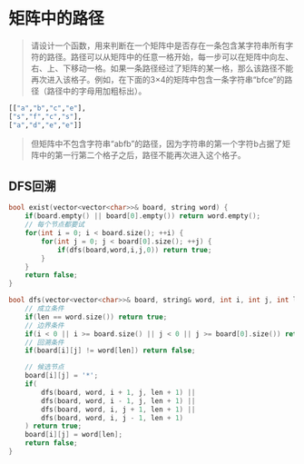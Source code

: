 # 矩阵中的路径
> 请设计一个函数，用来判断在一个矩阵中是否存在一条包含某字符串所有字符的路径。路径可以从矩阵中的任意一格开始，每一步可以在矩阵中向左、右、上、下移动一格。如果一条路径经过了矩阵的某一格，那么该路径不能再次进入该格子。例如，在下面的3×4的矩阵中包含一条字符串“bfce”的路径（路径中的字母用加粗标出）。
```py
[["a","b","c","e"],
["s","f","c","s"],
["a","d","e","e"]]
```
> 但矩阵中不包含字符串“abfb”的路径，因为字符串的第一个字符b占据了矩阵中的第一行第二个格子之后，路径不能再次进入这个格子。

## DFS回溯
```c++
bool exist(vector<vector<char>>& board, string word) {
    if(board.empty() || board[0].empty()) return word.empty();
    // 每个节点都要试
    for(int i = 0; i < board.size(); ++i) {
        for(int j = 0; j < board[0].size(); ++j) {
            if(dfs(board,word,i,j,0)) return true;
        }
    }
    return false;
}

bool dfs(vector<vector<char>>& board, string& word, int i, int j, int len) { 
    // 成立条件
    if(len == word.size()) return true;
    // 边界条件
    if(i < 0 || i >= board.size() || j < 0 || j >= board[0].size()) return false;
    // 回溯条件
    if(board[i][j] != word[len]) return false;

    // 候选节点
    board[i][j] = '*';
    if(
        dfs(board, word, i + 1, j, len + 1) ||
        dfs(board, word, i - 1, j, len + 1) ||
        dfs(board, word, i, j + 1, len + 1) ||
        dfs(board, word, i, j - 1, len + 1)
    ) return true;
    board[i][j] = word[len];
    return false;
}
```